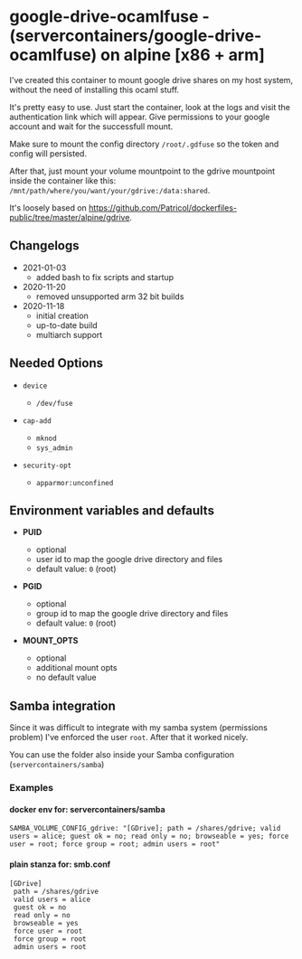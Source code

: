 # google-drive-ocamlfuse - (servercontainers/google-drive-ocamlfuse) on alpine [x86 + arm]

I've created this container to mount google drive shares on my host system, without the need of installing this ocaml stuff.

It's pretty easy to use. Just start the container, look at the logs and visit the authentication link which will appear.
Give permissions to your google account and wait for the successfull mount.

Make sure to mount the config directory `/root/.gdfuse` so the token and config will persisted.

After that, just mount your volume mountpoint to the gdrive mountpoint inside the container like this: `/mnt/path/where/you/want/your/gdrive:/data:shared`.

It's loosely based on https://github.com/Patricol/dockerfiles-public/tree/master/alpine/gdrive.


## Changelogs

* 2021-01-03
    * added bash to fix scripts and startup
* 2020-11-20
    * removed unsupported arm 32 bit builds
* 2020-11-18
    * initial creation
    * up-to-date build
    * multiarch support

## Needed Options

* `device`
    * `/dev/fuse`

* `cap-add`
    * `mknod`
    * `sys_admin`

* `security-opt`
    * `apparmor:unconfined`

## Environment variables and defaults

*  __PUID__
    * optional
    * user id to map the google drive directory and files
    * default value: `0` (root)


*  __PGID__
    * optional
    * group id to map the google drive directory and files
    * default value: `0` (root)


*  __MOUNT\_OPTS__
    * optional
    * additional mount opts
    * no default value

## Samba integration

Since it was difficult to integrate with my samba system (permissions problem) I've enforced the user `root`.
After that it worked nicely.

You can use the folder also inside your Samba configuration (`servercontainers/samba`)

### Examples

#### docker env for: servercontainers/samba

```
SAMBA_VOLUME_CONFIG_gdrive: "[GDrive]; path = /shares/gdrive; valid users = alice; guest ok = no; read only = no; browseable = yes; force user = root; force group = root; admin users = root"
```

#### plain stanza for: smb.conf

```
[GDrive]
 path = /shares/gdrive
 valid users = alice
 guest ok = no
 read only = no
 browseable = yes
 force user = root
 force group = root
 admin users = root
```